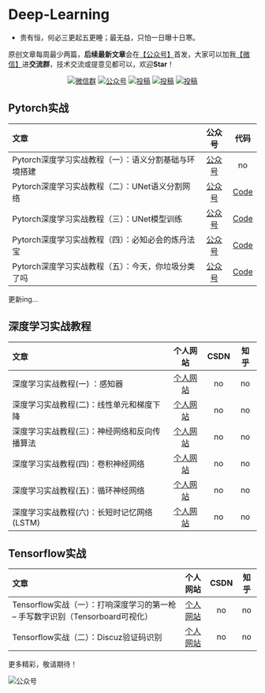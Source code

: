# Deep-Learning

* 贵有恒，何必三更起五更睡；最无益，只怕一日曝十日寒。<br>

原创文章每周最少两篇，**后续最新文章**会在[【公众号】](#公众号)首发，大家可以加我[【微信】](#微信)进**交流群**，技术交流或提意见都可以，欢迎**Star**！

<p align="center">
  <a href="#微信" target="_blank"><img src="https://img.shields.io/badge/weChat-微信群-blue.svg" alt="微信群"></a>
  <a href="#公众号" target="_blank"><img src="https://img.shields.io/badge/%E5%85%AC%E4%BC%97%E5%8F%B7-Jack%20Cui-lightgrey.svg" alt="公众号"></a>
  <a href="https://blog.csdn.net/c406495762" target="_blank"><img src="https://img.shields.io/badge/csdn-CSDN-red.svg" alt="投稿"></a>
  <a href="https://www.zhihu.com/people/Jack--Cui" target="_blank"><img src="https://img.shields.io/badge/zhihu-知乎-informational" alt="投稿"></a>
  <a href="https://juejin.im/user/5ea2ca74e51d4546b50d5f9f" target="_blank"><img src="https://img.shields.io/badge/juejin-掘金-blue.svg" alt="投稿"></a>
</p>

## Pytorch实战
|   文章   |  公众号  |    代码    |
| :------  | :--------: | :--------: |
| Pytorch深度学习实战教程（一）：语义分割基础与环境搭建 | [公众号](https://mp.weixin.qq.com/s/KI-9z7FBjfoWfZK3PEPXJA "Pytorch深度学习实战教程（一）：语义分割基础与环境搭建") | no |
| Pytorch深度学习实战教程（二）：UNet语义分割网络 | [公众号](https://mp.weixin.qq.com/s/6tZVUbyEjLVewM8vGK9Zhw "Pytorch深度学习实战教程（二）：UNet语义分割网络") | [Code](https://github.com/Jack-Cherish/Deep-Learning/tree/master/Pytorch-Seg/lesson-1 "Pytorch深度学习实战教程（二）：UNet语义分割网络") |
| Pytorch深度学习实战教程（三）：UNet模型训练 | [公众号](https://mp.weixin.qq.com/s/7FY77k3xtK-UyfoXpFXgBQ "Pytorch深度学习实战教程（三）：UNet模型训练") | [Code](https://github.com/Jack-Cherish/Deep-Learning/tree/master/Pytorch-Seg/lesson-2 "Pytorch深度学习实战教程（三）：UNet模型训练") |
| Pytorch深度学习实战教程（四）：必知必会的炼丹法宝 | [公众号](https://mp.weixin.qq.com/s/RhvCeesbzAQmK0yv8D6LjQ "Pytorch深度学习实战教程（四）：必知必会的炼丹法宝") | [Code](https://github.com/Jack-Cherish/Deep-Learning/tree/master/Pytorch-Seg/lesson-3 "Pytorch深度学习实战教程（四）：必知必会的炼丹法宝") |
| Pytorch深度学习实战教程（五）：今天，你垃圾分类了吗 | [公众号](https://mp.weixin.qq.com/s/Yt2M-cjLdRgOowNNm2Ll8Q "Pytorch深度学习实战教程（五）：今天，你垃圾分类了吗") | [Code](https://github.com/Jack-Cherish/Deep-Learning/tree/master/Pytorch-Seg/lesson-4 "Pytorch深度学习实战教程（五）：今天，你垃圾分类了吗") |
更新ing...

## 深度学习实战教程
|   文章   |  个人网站  |    CSDN    |    知乎    |
| :------  | :--------: | :--------: | :--------: |
| 深度学习实战教程(一) ：感知器 | [个人网站](https://cuijiahua.com/blog/2018/10/dl-7.html "深度学习实战教程(一)") | no | no |
| 深度学习实战教程(二)：线性单元和梯度下降 | [个人网站](https://cuijiahua.com/blog/2018/11/dl-8.html "深度学习实战教程(二)") | no | no |
| 深度学习实战教程(三)：神经网络和反向传播算法 | [个人网站](https://cuijiahua.com/blog/2018/11/dl-9.html "深度学习实战教程(三)") | no | no |
| 深度学习实战教程(四)：卷积神经网络 | [个人网站](https://cuijiahua.com/blog/2018/12/dl-10.html "深度学习实战教程(四)") | no | no |
| 深度学习实战教程(五)：循环神经网络 | [个人网站](https://cuijiahua.com/blog/2018/12/dl-11.html "深度学习实战教程(五)") | no | no |
| 深度学习实战教程(六)：长短时记忆网络(LSTM) | [个人网站](https://cuijiahua.com/blog/2019/01/dl-12.html "深度学习实战教程(六)") | no | no |

## Tensorflow实战

|   文章   |  个人网站  |    CSDN    |    知乎    |
| :------  | :--------: | :--------: | :--------: |
| Tensorflow实战（一）：打响深度学习的第一枪 – 手写数字识别（Tensorboard可视化） | [个人网站](http://cuijiahua.com/blog/2018/01/dl_4.html "手写数字识别") | no | no |
| Tensorflow实战（二）：Discuz验证码识别 | [个人网站](http://cuijiahua.com/blog/2018/01/dl_5.html "Discuz验证码识别") | no | no |


更多精彩，敬请期待！

<a name="微信"></a>  <a name="公众号"></a>

![公众号](https://cuijiahua.com/wp-content/uploads/2020/05/gzh-w.jpg)
